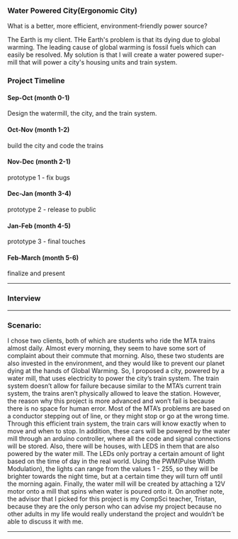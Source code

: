 ### Water Powered City(Ergonomic City)

What is a better, more efficient, environment-friendly power source?

The Earth is my client. THe Earth's problem is that its dying due to global warming. The leading cause of global warming is fossil fuels which can easily be resolved. My solution is that I will create a water powered super-mill that will power a city's housing units and train system. 


### Project Timeline

#### Sep-Oct    (month 0-1)
Design the watermill, the city, and the train system.

#### Oct-Nov    (month 1-2)
build the city and code the trains

#### Nov-Dec    (month 2-1)
prototype 1 - fix bugs
#### Dec-Jan    (month 3-4)
prototype 2 - release to public
#### Jan-Feb    (month 4-5)
prototype 3 - final touches
#### Feb-March  (month 5-6)
finalize and present


_________________________________________________________________________

### Interview





_________________________________________________________________________

### Scenario:

  I chose two clients, both of which are students who ride the MTA trains almost daily. Almost every morning, they seem to have some sort of complaint about their commute that morning. Also, these two students are also invested in the environment, and they would like to prevent our planet dying at the hands of Global Warming. So, I proposed a city, powered by a water mill, that uses electricity to power the city’s train system. The train system doesn’t allow for failure because similar to the MTA’s current train system, the trains aren’t physically allowed to leave the station. However, the reason why this project is more advanced and won’t fail is because there is no space for human error. Most of the MTA’s problems are based on a conductor stepping out of line, or they might stop or go at the wrong time. Through this efficient train system, the train cars will know exactly when to move and when to stop. In addition, these cars will be powered by the water mill through an arduino controller, where all the code and signal connections will be stored. Also, there will be houses, with  LEDS in them that are also powered by the water mill. The LEDs only portray a certain amount of light based on the time of day in the real world. Using the PWM(Pulse Width Modulation), the lights can range from the values 1 - 255, so they will be brighter towards the night time, but at a certain time they will turn off until the morning again. Finally, the water mill will be created by attaching a 12V motor onto a mill that spins when water is poured onto it. On another note, the advisor that I picked for this project is my CompSci teacher, Tristan, because they are the only person who can advise my project because no other adults in my life would really understand the project and wouldn’t be able to discuss it with me. 


_________________________________________________________________________









